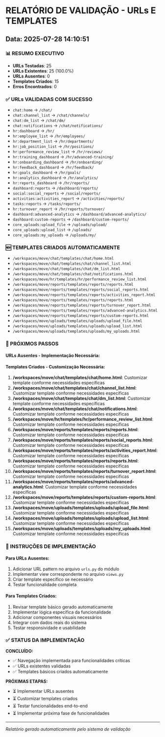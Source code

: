 # RELATÓRIO DE VALIDAÇÃO - URLs E TEMPLATES

## Data: 2025-07-28 14:10:51

### 📊 RESUMO EXECUTIVO

- **URLs Testadas**: 25
- **URLs Existentes**: 25 (100.0%)
- **URLs Ausentes**: 0
- **Templates Criados**: 15
- **Erros Encontrados**: 0

### ✅ URLs VALIDADAS COM SUCESSO

- `chat:home` → `/chat/`
- `chat:channel_list` → `/chat/channels/`
- `chat:dm_list` → `/chat/dm/`
- `chat:notifications` → `/chat/notifications/`
- `hr:dashboard` → `/hr/`
- `hr:employee_list` → `/hr/employees/`
- `hr:department_list` → `/hr/departments/`
- `hr:job_position_list` → `/hr/positions/`
- `hr:performance_review_list` → `/hr/reviews/`
- `hr:training_dashboard` → `/hr/advanced-training/`
- `hr:onboarding_dashboard` → `/hr/onboarding/`
- `hr:feedback_dashboard` → `/hr/feedback/`
- `hr:goals_dashboard` → `/hr/goals/`
- `hr:analytics_dashboard` → `/hr/analytics/`
- `hr:reports_dashboard` → `/hr/reports/`
- `dashboard:reports` → `/dashboard/reports/`
- `social:social_reports` → `/social/reports/`
- `activities:activities_report` → `/activities/reports/`
- `tasks:reports` → `/tasks/reports/`
- `hr:turnover_report` → `/hr/reports/turnover/`
- `dashboard:advanced-analytics` → `/dashboard/advanced-analytics/`
- `dashboard:custom-reports` → `/dashboard/custom-reports/`
- `core_uploads:upload_file` → `/uploads/upload/`
- `core_uploads:upload_list` → `/uploads/`
- `core_uploads:my_uploads` → `/uploads/my/`

### 🆕 TEMPLATES CRIADOS AUTOMATICAMENTE

- `/workspaces/move/chat/templates/chat/home.html`
- `/workspaces/move/chat/templates/chat/channel_list.html`
- `/workspaces/move/chat/templates/chat/dm_list.html`
- `/workspaces/move/chat/templates/chat/notifications.html`
- `/workspaces/move/hr/templates/hr/performance_review_list.html`
- `/workspaces/move/reports/templates/reports/reports.html`
- `/workspaces/move/reports/templates/reports/social_reports.html`
- `/workspaces/move/reports/templates/reports/activities_report.html`
- `/workspaces/move/reports/templates/reports/reports.html`
- `/workspaces/move/reports/templates/reports/turnover_report.html`
- `/workspaces/move/reports/templates/reports/advanced-analytics.html`
- `/workspaces/move/reports/templates/reports/custom-reports.html`
- `/workspaces/move/uploads/templates/uploads/upload_file.html`
- `/workspaces/move/uploads/templates/uploads/upload_list.html`
- `/workspaces/move/uploads/templates/uploads/my_uploads.html`


### 🎯 PRÓXIMOS PASSOS

#### URLs Ausentes - Implementação Necessária:


#### Templates Criados - Customização Necessária:
1. **/workspaces/move/chat/templates/chat/home.html**: Customizar template conforme necessidades específicas
1. **/workspaces/move/chat/templates/chat/channel_list.html**: Customizar template conforme necessidades específicas
1. **/workspaces/move/chat/templates/chat/dm_list.html**: Customizar template conforme necessidades específicas
1. **/workspaces/move/chat/templates/chat/notifications.html**: Customizar template conforme necessidades específicas
1. **/workspaces/move/hr/templates/hr/performance_review_list.html**: Customizar template conforme necessidades específicas
1. **/workspaces/move/reports/templates/reports/reports.html**: Customizar template conforme necessidades específicas
1. **/workspaces/move/reports/templates/reports/social_reports.html**: Customizar template conforme necessidades específicas
1. **/workspaces/move/reports/templates/reports/activities_report.html**: Customizar template conforme necessidades específicas
1. **/workspaces/move/reports/templates/reports/reports.html**: Customizar template conforme necessidades específicas
1. **/workspaces/move/reports/templates/reports/turnover_report.html**: Customizar template conforme necessidades específicas
1. **/workspaces/move/reports/templates/reports/advanced-analytics.html**: Customizar template conforme necessidades específicas
1. **/workspaces/move/reports/templates/reports/custom-reports.html**: Customizar template conforme necessidades específicas
1. **/workspaces/move/uploads/templates/uploads/upload_file.html**: Customizar template conforme necessidades específicas
1. **/workspaces/move/uploads/templates/uploads/upload_list.html**: Customizar template conforme necessidades específicas
1. **/workspaces/move/uploads/templates/uploads/my_uploads.html**: Customizar template conforme necessidades específicas


### 🔧 INSTRUÇÕES DE IMPLEMENTAÇÃO

#### Para URLs Ausentes:
1. Adicionar URL pattern no arquivo `urls.py` do módulo
2. Implementar view correspondente no arquivo `views.py`  
3. Criar template específico se necessário
4. Testar funcionalidade completa

#### Para Templates Criados:
1. Revisar template básico gerado automaticamente
2. Implementar lógica específica da funcionalidade
3. Adicionar componentes visuais necessários
4. Integrar com dados reais do sistema
5. Testar responsividade e usabilidade

### ✅ STATUS DA IMPLEMENTAÇÃO

**CONCLUÍDO:**
- ✅ Navegação implementada para funcionalidades críticas
- ✅ URLs existentes validadas
- ✅ Templates básicos criados automaticamente

**PRÓXIMAS ETAPAS:**
- ⏳ Implementar URLs ausentes
- ⏳ Customizar templates criados
- ⏳ Testar funcionalidades end-to-end
- ⏳ Implementar próxima fase de funcionalidades

---

*Relatório gerado automaticamente pelo sistema de validação*
